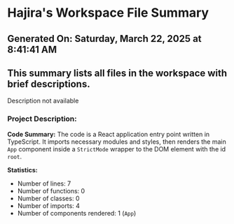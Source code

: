 # Hajira's Workspace File Summary
## Generated On: Saturday, March 22, 2025 at 8:41:41 AM
This summary lists all files in the workspace with brief descriptions.
---
Description not available 
### Project Description:
 **Code Summary:**
The code is a React application entry point written in TypeScript. It imports necessary modules and styles, then renders the main `App` component inside a `StrictMode` wrapper to the DOM element with the id `root`.

**Statistics:**
- Number of lines: 7
- Number of functions: 0
- Number of classes: 0
- Number of imports: 4
- Number of components rendered: 1 (`App`)
